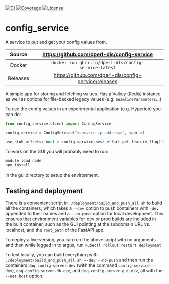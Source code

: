 [![CI](https://github.com/dperl-dls/config-service/actions/workflows/ci.yml/badge.svg)](https://github.com/dperl-dls/config-service/actions/workflows/ci.yml)
[![Coverage](https://codecov.io/gh/dperl-dls/config-service/branch/main/graph/badge.svg)](https://codecov.io/gh/dperl-dls/config-service)
[![License](https://img.shields.io/badge/License-Apache%202.0-blue.svg)](https://opensource.org/licenses/Apache-2.0)

# config_service

A service to put and get your config values from.

|  Source  |     <https://github.com/dperl-dls/config-service>      |
| :------: | :----------------------------------------------------: |
|  Docker  |  `docker run ghcr.io/dperl-dls/config-service:latest`  |
| Releases | <https://github.com/dperl-dls/config-service/releases> |

A simple app for storing and fetching values. Has a Valkey (Redis) instance as well as options for file-backed legacy
values (e.g. `beamlineParameters`...)

To use the config values in an experimental application (e.g. Hyperion) you can do:

```python
from config_service.client import ConfigService

config_service = ConfigService("<service ip address>", <port>)

use_stub_offsets: bool = config_service.best_effort_get_feature_flag("use_stub_offsets")

```

To work on the GUI you will probably need to run:

```bash
module load node
npm install
```

in the gui directory to setup the environment.

## Testing and deployment

There is a convenient script in `./deployment/build_and_push_all.sh` to build all the containers, which takes
a `--dev` option to push containers with `-dev` appended to their names and a `--no-push` option for local
development. This ensures that environment variables for dev or prod builds are included in the built container,
such as the GUI pointing at the subdomain URL vs. localhost, and the `root_path` of the FastAPI app.

To deploy a live version, you can run the above script with no arguments and then while logged in to
argus, run `kubectl rollout restart deployment`

To test locally, you can build everything with `./deployment/build_and_push_all.sh --dev --no-push` and then
run the containers `daq-config-server-dev` (with the command `config-service --dev`), `daq-config-server-db-dev`,
and `daq-config-server-gui-dev`, all with the `--net host` option.
